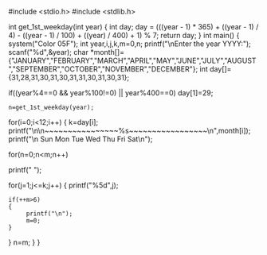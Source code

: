 #include <stdio.h>
#include <stdlib.h>

int get_1st_weekday(int year)
{
    int day;
    day = (((year - 1) * 365) + ((year - 1) / 4) - ((year - 1) / 100) + ((year) / 400) + 1) % 7;
    return day;
}
int main()
{
system("Color 05F");
int year,i,j,k,m=0,n;
printf("\nEnter the year YYYY:");
scanf("%d",&year);
char *month[]={"JANUARY","FEBRUARY","MARCH","APRIL","MAY","JUNE","JULY","AUGUST","SEPTEMBER","OCTOBER","NOVEMBER","DECEMBER"};
int day[]={31,28,31,30,31,30,31,31,30,31,30,31};

if((year%4==0 && year%100!=0) || year%400==0)
    day[1]=29;

    n=get_1st_weekday(year);

for(i=0;i<12;i++)
{
    k=day[i];
    printf("\n\n~~~~~~~~~~~~~~~~%s~~~~~~~~~~~~~~~~~\n",month[i]);
printf("\n  Sun  Mon  Tue  Wed  Thu  Fri  Sat\n");

for(n=0;n<m;n++)

printf("     ");

for(j=1;j<=k;j++)
{
    printf("%5d",j);

    if(++m>6)
    {
         printf("\n");
         m=0;
    }

}
n=m;
}
}
